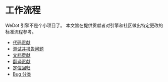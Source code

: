 # 工作流程

WeDot 引擎不是个小项目了。
本文旨在提供贡献者对引擎和社区做出特定更改的标准流程参考。

- [代码贡献](code_contribution.md)
- [测试并报告问题](testing_and_reporting.md)
- [文档贡献](documentation_contribution.md)
- [翻译贡献](translation_contribution.md)
- [定位回归](bisecting_regressions.md)
- [Bug 分类](bug_triage_guidelines.md)
